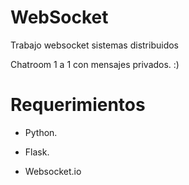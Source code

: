 # WebSocket
Trabajo websocket sistemas distribuidos

Chatroom 1 a 1 con mensajes privados. :)

# Requerimientos

- Python.

- Flask.
- Websocket.io
